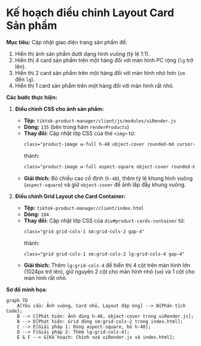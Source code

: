 # Kế hoạch điều chỉnh Layout Card Sản phẩm

**Mục tiêu:** Cập nhật giao diện trang sản phẩm để:
1.  Hiển thị ảnh sản phẩm dưới dạng hình vuông (tỷ lệ 1:1).
2.  Hiển thị 4 card sản phẩm trên một hàng đối với màn hình PC rộng (`lg` trở lên).
3.  Hiển thị 2 card sản phẩm trên một hàng đối với màn hình nhỏ hơn (`sm` đến `lg`).
4.  Hiển thị 1 card sản phẩm trên một hàng đối với màn hình rất nhỏ.

**Các bước thực hiện:**

1.  **Điều chỉnh CSS cho ảnh sản phẩm:**
    *   **Tệp:** `tiktok-product-manager/client/js/modules/uiRender.js`
    *   **Dòng:** `135` (bên trong hàm `renderProducts`)
    *   **Thay đổi:** Cập nhật lớp CSS của thẻ `<img>` từ:
        ```html
        class="product-image w-full h-48 object-cover rounded-md cursor-pointer"
        ```
        thành:
        ```html
        class="product-image w-full aspect-square object-cover rounded-md cursor-pointer"
        ```
    *   **Giải thích:** Bỏ chiều cao cố định (`h-48`), thêm tỷ lệ khung hình vuông (`aspect-square`) và giữ `object-cover` để ảnh lấp đầy khung vuông.

2.  **Điều chỉnh Grid Layout cho Card Container:**
    *   **Tệp:** `tiktok-product-manager/client/index.html`
    *   **Dòng:** `184`
    *   **Thay đổi:** Cập nhật lớp CSS của `div#product-cards-container` từ:
        ```html
        class="grid grid-cols-1 sm:grid-cols-2 gap-4"
        ```
        thành:
        ```html
        class="grid grid-cols-1 sm:grid-cols-2 lg:grid-cols-4 gap-4"
        ```
    *   **Giải thích:** Thêm `lg:grid-cols-4` để hiển thị 4 cột trên màn hình lớn (1024px trở lên), giữ nguyên 2 cột cho màn hình nhỏ (`sm`) và 1 cột cho màn hình rất nhỏ.

**Sơ đồ minh họa:**

```mermaid
graph TD
    A[Yêu cầu: Ảnh vuông, Card nhỏ, Layout đáp ứng] --> B{Phân tích Code};
    B --> C[Phát hiện: Ảnh dùng h-48, object-cover trong uiRender.js];
    B --> D[Phát hiện: Grid dùng sm:grid-cols-2 trong index.html];
    C --> E[Giải pháp 1: Dùng aspect-square, bỏ h-48];
    D --> F[Giải pháp 2: Thêm lg:grid-cols-4];
    E & F --> G[Kế hoạch: Chỉnh sửa uiRender.js và index.html];